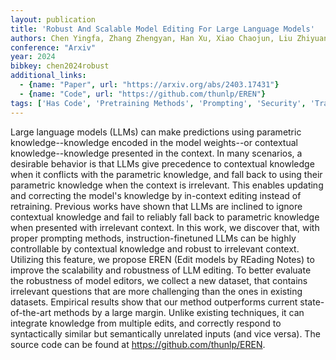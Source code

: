```yaml
---
layout: publication
title: 'Robust And Scalable Model Editing For Large Language Models'
authors: Chen Yingfa, Zhang Zhengyan, Han Xu, Xiao Chaojun, Liu Zhiyuan, Chen Chen, Li Kuai, Yang Tao, Sun Maosong
conference: "Arxiv"
year: 2024
bibkey: chen2024robust
additional_links:
  - {name: "Paper", url: "https://arxiv.org/abs/2403.17431"}
  - {name: "Code", url: "https://github.com/thunlp/EREN"}
tags: ['Has Code', 'Pretraining Methods', 'Prompting', 'Security', 'Training Techniques']
---
```

Large language models (LLMs) can make predictions using parametric knowledge--knowledge encoded in the model weights--or contextual knowledge--knowledge presented in the context. In many scenarios, a desirable behavior is that LLMs give precedence to contextual knowledge when it conflicts with the parametric knowledge, and fall back to using their parametric knowledge when the context is irrelevant. This enables updating and correcting the model's knowledge by in-context editing instead of retraining. Previous works have shown that LLMs are inclined to ignore contextual knowledge and fail to reliably fall back to parametric knowledge when presented with irrelevant context. In this work, we discover that, with proper prompting methods, instruction-finetuned LLMs can be highly controllable by contextual knowledge and robust to irrelevant context. Utilizing this feature, we propose EREN (Edit models by REading Notes) to improve the scalability and robustness of LLM editing. To better evaluate the robustness of model editors, we collect a new dataset, that contains irrelevant questions that are more challenging than the ones in existing datasets. Empirical results show that our method outperforms current state-of-the-art methods by a large margin. Unlike existing techniques, it can integrate knowledge from multiple edits, and correctly respond to syntactically similar but semantically unrelated inputs (and vice versa). The source code can be found at https://github.com/thunlp/EREN.

